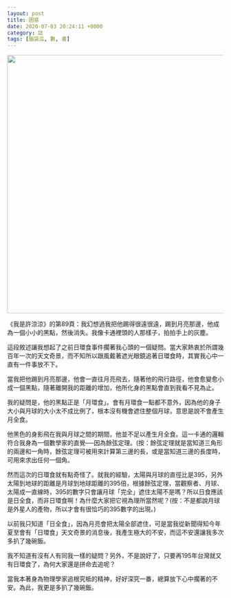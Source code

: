 ```yaml
---
layout: post
title: 困惑
date: 2020-07-03 20:24:11 +0000
category: 誌
tags: [腦袋瓜, 數, 書]
---
```


<img src="https://doltegg.github.io/blog/assets/images/2020/eclipse.jpg" style="width:600px;"/>

《我是許涼涼》的第89頁：我幻想過我把他踢得很遠很遠，踢到月亮那邊，他成為一個小小的黑點，然後消失。我像卡通裡頭的人那樣子，拍拍手上的灰塵。

<!--more-->
 
這段敘述讓我想起了之前日環食事件擱著我心頭的一個疑問。當大家熱衷於所謂幾百年一次的天文奇景，而不知所以跟風戴著遮光眼鏡追著日環食時，其實我心中一直有一件事放不下。

當我把他踢到月亮那邊，他會一直往月亮飛去，隨著他的飛行路徑，他會愈變愈小成一個黑點，隨著離開我的距離的增加，他所化身的黑點會直到我看不見為止。

我的疑問是，他的黑點正是「月環食」。會有月環食一點都不意外，因為他的身子大小與月球的大小太不成比例了，根本沒有機會遮住整個月球，意思是說不會產生月全食。

他黑色的身影飛在我與月球之間的期間，他並不足以產生月全食。這一卡通的邏輯符合我身為一個數學家的直覺──因為餘弦定理。(按：餘弦定理就是當知道三角形的兩邊和一角時，餘弦定理可被用來計算第三邊的長，或是當知道三邊的長度時，可用來求出任何一個角。

然而這次的日環食就有點奇怪了。就我的經驗，太陽與月球的直徑比是395，另外太陽到地球的距離是月球到地球距離的395倍，根據餘弦定理，當觀察者、月球、太陽成一直線時，395的數字只會讓月球「完全」遮住太陽不是嗎？所以日食應該是日全食，而非日環食啊！為什麼大家把它視為理所當然呢？(按：不是都說月球是外星人的產物，所以才會有很恰巧的395數字的出現。)

以前我只知道「日全食」，因為月亮會把太陽全部遮住，可是當我從新聞得知今年夏至會有「日環食」天文奇景的消息後，我產生極大的不安，而這不安還讓我多次多扒了幾碗飯。

我不知道有沒有人有同我一樣的疑問？另外，不是說好了，只要再195年台灣就又有日環食了，為何大家還是拼命去追呢？

當我本著身為物理學家追根究柢的精神，好好深究一番，總算放下心中擱著的不安。為此，我更是多扒了幾碗飯。
